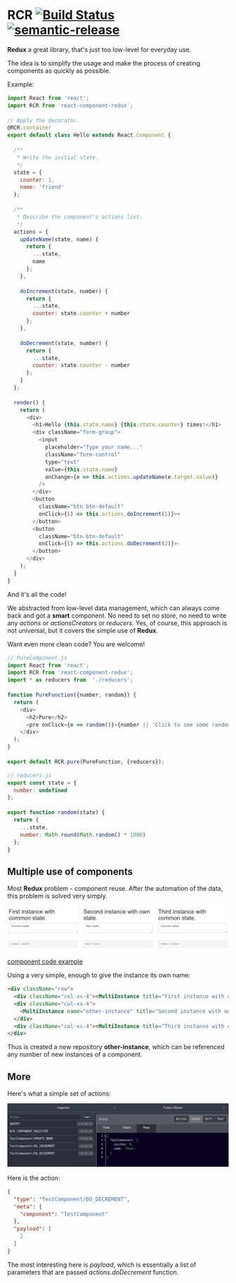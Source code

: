 # RCR [![Build Status](https://travis-ci.org/pashaigood/react-component-redux.svg?branch=master)](https://travis-ci.org/pashaigood/react-component-redux) [![semantic-release](https://img.shields.io/badge/%20%20%F0%9F%93%A6%F0%9F%9A%80-semantic--release-e10079.svg)](https://github.com/semantic-release/semantic-release)
**Redux** a great library, that's just too low-level for everyday use.

The idea is to simplify the usage and make the process of creating components as quickly as possible.

Example:
```javascript
import React from 'react';
import RCR from 'react-component-redux';

// Apply the decorator.
@RCR.container
export default class Hello extends React.Component {

  /**
   * Write the initial state.
   */
  state = {
    counter: 1,
    name: 'friend'
  };

  /**
   * Describe the component's actions list.
   */
  actions = {
    updateName(state, name) {
      return {
        ...state,
        name
      };
    },

    doIncrement(state, number) {
      return {
        ...state,
        counter: state.counter + number
      };
    },

    doDecrement(state, number) {
      return {
        ...state,
        counter: state.counter - number
      };
    }
  };

  render() {
    return (
      <div>
        <h1>Hello {this.state.name} {this.state.counter} times!</h1>
        <div className="form-group">
          <input
            placeholder="Type your name..."
            className="form-control"
            type="text"
            value={this.state.name}
            onChange={e => this.actions.updateName(e.target.value)}
          />
        </div>
        <button
          className="btn btn-default"
          onClick={() => this.actions.doIncrement(1)}>+
        </button>
        <button
          className="btn btn-default"
          onClick={() => this.actions.doDecrement(2)}>-
        </button>
      </div>
    );
  }
}
```

And it's all the code!

We abstracted from low-level data management, which can always come back and got a **smart** component.
No need to set no store, no need to write any _actions_ or _actionsCreators_ or _reducers_.
Yes, of course, this approach is not universal, but it covers the simple use of **Redux**.

Want even more clean code? You are welcome!

```javascript
// PureComponent.js
import React from 'react';
import RCR from 'react-component-redux';
import * as reducers from  './reducers';

function PureFunction({number, random}) {
  return (
    <div>
      <h2>Pure</h2>
      <pre onClick={e => random()}>{number || 'Click to see some random magic!'}</pre>
    </div>
  );
}

export default RCR.pure(PureFunction, {reducers});
```

```javascript
// reducers.js
export const state = {
  number: undefined
};

export function random(state) {
  return {
    ...state,
    number: Math.round(Math.random() * 1000)
  };
}
```

## Multiple use of components

Most **Redux** problem - component reuse.
After the automation of the data, this problem is solved very simply.

![multicomponents](./images/multiComponent.jpg)

[component code example](./examples/containers/MultiInstance.js)

Using a very simple, enough to give the instance its own name:
```html
<div className="row">
  <div className="col-xs-4"><MultiInstance title="First instance with common state."/></div>
  <div className="col-xs-4">
    <MultiInstance name="other-instance" title="Second instance with own state."/>
  </div>
  <div className="col-xs-4"><MultiInstance title="Third instance with common state."/></div>
</div>
```
Thus is created a new repository **other-instance**, which can be referenced any number of new instances of a component.

## More
Here's what a simple set of actions:

![actions](./images/actions.jpg)

Here is the action:

```json
{
  "type": "TestComponent/DO_DECREMENT",
  "meta": {
    "component": "TestComponent"
  },
  "payload": [
    2
  ]
}
```

The most interesting here is _payload_, which is essentially a list of parameters that are passed _actions.doDecrement_ function.
